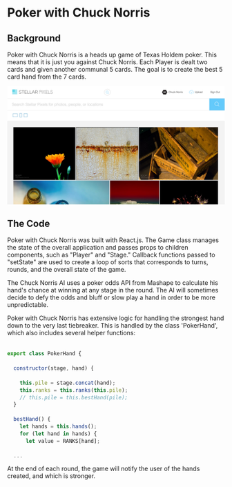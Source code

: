 # Poker with Chuck Norris

## Background

Poker with Chuck Norris is a heads up game of Texas Holdem poker. This means that it is just you against Chuck Norris. Each Player is dealt two cards and given another communal 5 cards. The goal is to create the best 5 card hand from the 7 cards.

![Picture of the poker game](./images/screen.jpg)

## The Code

Poker with Chuck Norris was built with React.js. The Game class manages the state of the overall application and passes props to children components, such as "Player" and "Stage." Callback functions passed to "setState" are used to create a loop of sorts that corresponds to turns, rounds, and the overall state of the game.

The Chuck Norris AI uses a poker odds API from Mashape to calculate his hand's chance at winning at any stage in the round. The AI will sometimes decide to defy the odds and bluff or slow play a hand in order to be more unpredictable.

Poker with Chuck Norris has extensive logic for handling the strongest hand down to the very last tiebreaker. This is handled by the class 'PokerHand', which also includes several helper functions:

```javascript

export class PokerHand {

  constructor(stage, hand) {
    
    this.pile = stage.concat(hand);
    this.ranks = this.ranks(this.pile);
    // this.pile = this.bestHand(pile);
  }

  bestHand() {
    let hands = this.hands();
    for (let hand in hands) {
      let value = RANKS[hand];

  ...
```

At the end of each round, the game will notify the user of the hands created, and which is stronger.
